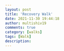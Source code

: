 ```yaml
---
layout: post
title: 'Recovery Walk'
date: 2021-11-30 19:44:18
author: multishiv19
comments: true
category: [walks]
tags: [Walk]
description: 
---
```


<div width='100%' class='strava-embed-placeholder' data-embed-type='activity' data-embed-id='6324405043'></div>
<script src='https://strava-embeds.com/embed.js'></script>
